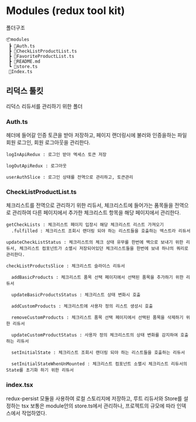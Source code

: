 # Modules (redux tool kit)

폴더구조
```
📦modules
 ┣ 📜Auth.ts
 ┣ 📜CheckListProductList.ts
 ┣ 📜FavoriteProductList.ts
 ┣ 📜README.md
 ┗ 📜store.ts
 📜Index.ts
```

## 리덕스 툴킷
리덕스 리듀서를 관리하기 위한 폴더
### Auth.ts

헤더에 들어갈 인증 토큰을 받아 저장하고, 페이지 랜더링시에 불러와 인증을하는 파일
회원 로그인, 회원 로그아웃을 관리한다. 

```
logInApiRedux : 로그인 받아 엑세스 토큰 저장

logOutApiRedux : 로그아웃 

userAuthSlice : 로그인 상태를 전역으로 관리하고, 토큰관리
```

### CheckListProductList.ts

체크리스트를 전역으로 관리하기 위한 리듀서, 체크리스트에 들어가는 품목들을 전역으로 관리하여 다른 페이지에서 추가한 체크리스트 항목을 해당 페이지에서 관리한다.

```
getCheckLists : 체크리스트 페이지 입장시 해당 체크리스트 리스트 가져오기
  .fulfilled : 체크리스트 조회시 랜더링 되야 하는 리스트들을 호출하는 엑스트라 리듀서 

updateCheckListStatus : 체크리스트의 체크 상태 유무를 한번에 백으로 보내기 위한 리듀서, 체크리스트 컴포넌트가 소멸시 저장되어있던 체크리스트들을 한번에 보내 하나의 쿼리로 관리한다.

checkListProductsSlice : 체크리스트 슬라이스 리듀서 

  addBasicProducts : 체크리스트 품목 선택 페이지에서 선택된 품목을 추가하기 위한 리듀서

  updateBasicProductsStatus : 체크리스트 상태 변화시 호출

  addCustomProducts : 체크리스트에 사용자 정의 리스트 생성시 호출

  removeCustomProducts : 체크리스트 품목 선택 페이지에서 선택된 품목을 삭제하기 위한 리듀서

  updateCustomProductStatus : 사용자 정의 체크리스트의 상태 변화를 감지하여 호출하는 리듀서

  setInitialState : 체크리스트 조회시 랜더링 되야 하는 리스트들을 호출하는 리듀서

  setInitialStateWhenUnMounted : 체크리스트 컴포넌트 소멸시 체크리스트 리듀서의 State를 초기화 하기 위한 리듀서
```

### index.tsx

redux-persist 모듈을 사용하여 로컬 스토리지에 저장하고, 루트 리듀서와  Store를 설정하는 tsx 보통은 module안의 store.ts에서 관리하나, 프로젝트의 규모에 따라 인덱스에서 작업하였다.
